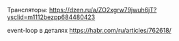 Трансляторы: https://dzen.ru/a/ZO2xgrw79jwuh6jT?ysclid=m1112bezpp684480423

event-loop в деталях https://habr.com/ru/articles/762618/